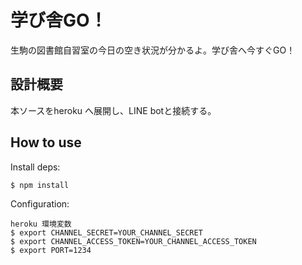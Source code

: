 # 学び舎GO！

生駒の図書館自習室の今日の空き状況が分かるよ。学び舎へ今すぐGO！

## 設計概要

本ソースをheroku へ展開し、LINE botと接続する。

## How to use

Install deps:

```bash
$ npm install
```

Configuration:

```
heroku 環境変数
$ export CHANNEL_SECRET=YOUR_CHANNEL_SECRET
$ export CHANNEL_ACCESS_TOKEN=YOUR_CHANNEL_ACCESS_TOKEN
$ export PORT=1234
```

